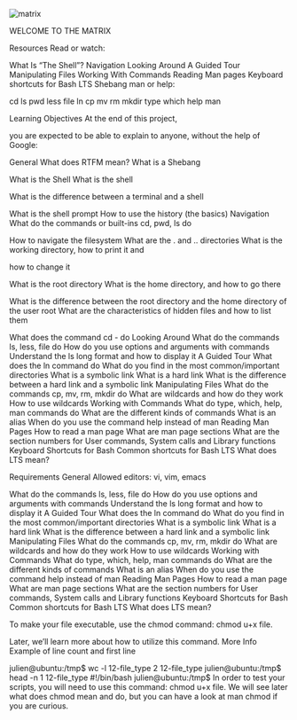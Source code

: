 ![matrix](https://user-images.githubusercontent.com/96126445/153769595-ce13a83d-b1de-47b1-83b0-336c3a4d3c6d.gif)



WELCOME TO THE MATRIX

Resources
Read or watch:

What Is “The Shell”? Navigation Looking Around A Guided Tour Manipulating Files Working With Commands Reading Man pages Keyboard shortcuts for Bash LTS Shebang man or help:

cd ls pwd less file ln cp mv rm mkdir type which help man

Learning Objectives At the end of this project,

you are expected to be able to explain to anyone, without the help of Google:

General What does RTFM mean? What is a Shebang

What is the Shell What is the shell

What is the difference between a terminal and a shell

What is the shell prompt How to use the history (the basics) Navigation What do the commands or built-ins cd, pwd, ls do

How to navigate the filesystem What are the . and .. directories What is the working directory, how to print it and

how to change it

What is the root directory
What is the home directory, and how to go there

What is the difference between the root directory and the home directory of the user root What are the characteristics of hidden files and how to list them

What does the command cd - do Looking Around What do the commands ls, less, file do How do you use options and arguments with commands Understand the ls long format and how to display it A Guided Tour What does the ln command do What do you find in the most common/important directories What is a symbolic link What is a hard link What is the difference between a hard link and a symbolic link Manipulating Files What do the commands cp, mv, rm, mkdir do What are wildcards and how do they work How to use wildcards Working with Commands What do type, which, help, man commands do What are the different kinds of commands What is an alias When do you use the command help instead of man Reading Man Pages How to read a man page What are man page sections What are the section numbers for User commands, System calls and Library functions Keyboard Shortcuts for Bash Common shortcuts for Bash LTS What does LTS mean?




Requirements General Allowed editors: vi, vim, emacs




What do the commands ls, less, file do How do you use options and arguments with commands Understand the ls long format and how to display it A Guided Tour What does the ln command do What do you find in the most common/important directories What is a symbolic link What is a hard link What is the difference between a hard link and a symbolic link Manipulating Files What do the commands cp, mv, rm, mkdir do What are wildcards and how do they work How to use wildcards Working with Commands What do type, which, help, man commands do What are the different kinds of commands What is an alias When do you use the command help instead of man Reading Man Pages How to read a man page What are man page sections What are the section numbers for User commands, System calls and Library functions Keyboard Shortcuts for Bash Common shortcuts for Bash LTS What does LTS mean?


To make your file executable, use the chmod command: chmod u+x file. 

Later, we’ll learn more about how to utilize this command. More Info Example of line count and first line

julien@ubuntu:/tmp$ wc -l 12-file_type 2 12-file_type julien@ubuntu:/tmp$ head -n 1 12-file_type #!/bin/bash julien@ubuntu:/tmp$ In order to test your scripts, you will need to use this command: chmod u+x file. We will see later what does chmod mean and do, but you can have a look at man chmod if you are curious.

